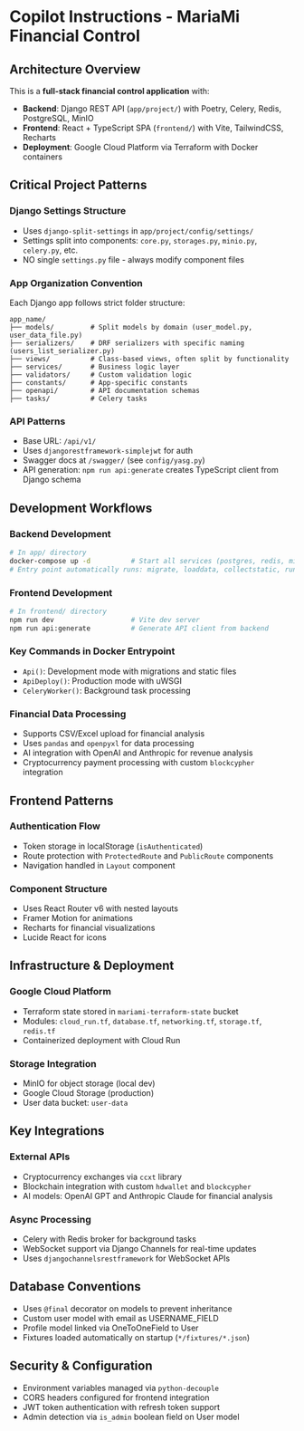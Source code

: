 # Copilot Instructions - MariaMi Financial Control

## Architecture Overview

This is a **full-stack financial control application** with:
- **Backend**: Django REST API (`app/project/`) with Poetry, Celery, Redis, PostgreSQL, MinIO
- **Frontend**: React + TypeScript SPA (`frontend/`) with Vite, TailwindCSS, Recharts
- **Deployment**: Google Cloud Platform via Terraform with Docker containers

## Critical Project Patterns

### Django Settings Structure
- Uses `django-split-settings` in `app/project/config/settings/`
- Settings split into components: `core.py`, `storages.py`, `minio.py`, `celery.py`, etc.
- NO single `settings.py` file - always modify component files

### App Organization Convention
Each Django app follows strict folder structure:
```
app_name/
├── models/         # Split models by domain (user_model.py, user_data_file.py)
├── serializers/    # DRF serializers with specific naming (users_list_serializer.py)
├── views/          # Class-based views, often split by functionality
├── services/       # Business logic layer
├── validators/     # Custom validation logic
├── constants/      # App-specific constants
├── openapi/        # API documentation schemas
├── tasks/          # Celery tasks
```

### API Patterns
- Base URL: `/api/v1/`
- Uses `djangorestframework-simplejwt` for auth
- Swagger docs at `/swagger/` (see `config/yasg.py`)
- API generation: `npm run api:generate` creates TypeScript client from Django schema

## Development Workflows

### Backend Development
```bash
# In app/ directory
docker-compose up -d          # Start all services (postgres, redis, minio)
# Entry point automatically runs: migrate, loaddata, collectstatic, runserver
```

### Frontend Development
```bash
# In frontend/ directory  
npm run dev                   # Vite dev server
npm run api:generate          # Generate API client from backend
```

### Key Commands in Docker Entrypoint
- `Api()`: Development mode with migrations and static files
- `ApiDeploy()`: Production mode with uWSGI
- `CeleryWorker()`: Background task processing

### Financial Data Processing
- Supports CSV/Excel upload for financial analysis
- Uses `pandas` and `openpyxl` for data processing
- AI integration with OpenAI and Anthropic for revenue analysis
- Cryptocurrency payment processing with custom `blockcypher` integration

## Frontend Patterns

### Authentication Flow
- Token storage in localStorage (`isAuthenticated`)
- Route protection with `ProtectedRoute` and `PublicRoute` components  
- Navigation handled in `Layout` component

### Component Structure
- Uses React Router v6 with nested layouts
- Framer Motion for animations
- Recharts for financial visualizations
- Lucide React for icons

## Infrastructure & Deployment

### Google Cloud Platform
- Terraform state stored in `mariami-terraform-state` bucket
- Modules: `cloud_run.tf`, `database.tf`, `networking.tf`, `storage.tf`, `redis.tf`
- Containerized deployment with Cloud Run

### Storage Integration
- MinIO for object storage (local dev)
- Google Cloud Storage (production) 
- User data bucket: `user-data`

## Key Integrations

### External APIs
- Cryptocurrency exchanges via `ccxt` library
- Blockchain integration with custom `hdwallet` and `blockcypher`
- AI models: OpenAI GPT and Anthropic Claude for financial analysis

### Async Processing  
- Celery with Redis broker for background tasks
- WebSocket support via Django Channels for real-time updates
- Uses `djangochannelsrestframework` for WebSocket APIs

## Database Conventions
- Uses `@final` decorator on models to prevent inheritance
- Custom user model with email as USERNAME_FIELD
- Profile model linked via OneToOneField to User
- Fixtures loaded automatically on startup (`*/fixtures/*.json`)

## Security & Configuration
- Environment variables managed via `python-decouple`
- CORS headers configured for frontend integration  
- JWT token authentication with refresh token support
- Admin detection via `is_admin` boolean field on User model